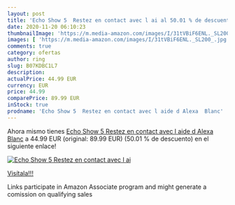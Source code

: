 ```yaml
---
layout: post
title: 'Echo Show 5  Restez en contact avec l ai al 50.01 % de descuento'
date: 2020-11-20 06:10:23
thumbnailImage: 'https://m.media-amazon.com/images/I/31tVBiF6ENL._SL200_.jpg'
images: [ 'https://m.media-amazon.com/images/I/31tVBiF6ENL._SL200_.jpg' ]
comments: true
category: ofertas
author: ring
slug: B07KDBC1L7
description:
actualPrice: 44.99 EUR
currency: EUR
price: 44.99
comparePrice: 89.99 EUR
inStock: true
prodname: 'Echo Show 5  Restez en contact avec l aide d Alexa  Blanc'
---
```


Ahora mismo tienes [Echo Show 5  Restez en contact avec l aide d Alexa  Blanc](https://www.amazon.fr/dp/B07KDBC1L7/?tag=tolees0d-21) a 44.99 EUR (original: 89.99 EUR) (50.01 %  de descuento) en el siguiente enlace!

[![Echo Show 5  Restez en contact avec l ai](https://m.media-amazon.com/images/I/31tVBiF6ENL._SL200_.jpg)](https://www.amazon.fr/dp/B07KDBC1L7/?tag=tolees0d-21)

[Visítala!!!](https://www.amazon.fr/dp/B07KDBC1L7/?tag=tolees0d-21)

Links participate in Amazon Associate program and might generate a comission on qualifying sales
